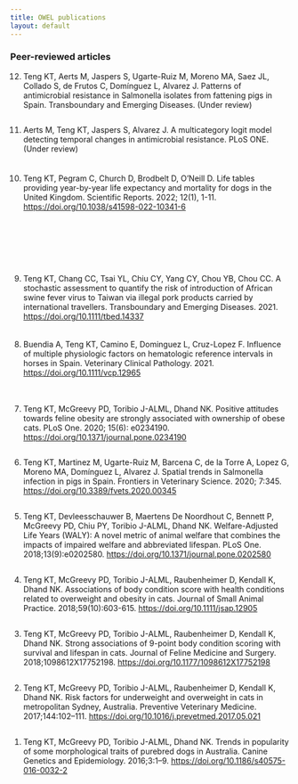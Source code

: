 ```yaml
---
title: OWEL publications
layout: default
---
```


### Peer-reviewed articles

<ol reversed>
<li>	Teng KT, Aerts M, Jaspers S, Ugarte-Ruiz M, Moreno MA, Saez JL, Collado S, de Frutos C, Domínguez L, Alvarez J. Patterns of antimicrobial resistance in Salmonella isolates from fattening pigs in Spain. Transboundary and Emerging Diseases. (Under review)
<p style="height: 0.01em"></p>
  
<li>	Aerts M, Teng KT, Jaspers S, Alvarez J. A multicategory logit model detecting temporal changes in antimicrobial resistance. PLoS ONE. (Under review)
<p style="height: 0.6em"></p>
  
<li>	Teng KT, Pegram C, Church D, Brodbelt D, O’Neill D. Life tables providing year-by-year life expectancy and mortality for dogs in the United Kingdom. Scientific Reports. 2022; 12(1), 1-11.<span><a href="https://doi.org/10.1038/s41598-022-10341-6" target="_blank" rel="noopener noreferrer"> https://doi.org/10.1038/s41598-022-10341-6</a></span>
<p style="height: 6em"></p>
  
<li>	Teng KT, Chang CC, Tsai YL, Chiu CY, Yang CY, Chou YB, Chou CC. A stochastic assessment to quantify the risk of introduction of African swine fever virus to Taiwan via illegal pork products carried by international travellers. Transboundary and Emerging Diseases. 2021. <span><a href="https://doi.org/10.1111/tbed.14337" target="_blank" rel="noopener noreferrer"> https://doi.org/10.1111/tbed.14337</a></span>
<p style="height: 5px"></p>
  
<li>	Buendia A, Teng KT, Camino E, Dominguez L, Cruz-Lopez F. Influence of multiple physiologic factors on hematologic reference intervals in horses in Spain. Veterinary Clinical Pathology. 2021. <span><a href="https://doi.org/10.1111/vcp.12965" target="_blank" rel="noopener noreferrer"> https://doi.org/10.1111/vcp.12965</a></span>
<p style="height: 20px"></p>

<li>  Teng KT, McGreevy PD, Toribio J-ALML, Dhand NK. Positive attitudes towards feline obesity are strongly associated with ownership of obese cats. PLoS One. 2020; 15(6): e0234190. <span><a href="https://doi.org/10.1371/journal.pone.0234190" target="_blank" rel="noopener noreferrer"> https://doi.org/10.1371/journal.pone.0234190</a></span>
<p style="height: 0.1px"></p>
  
<li>	Teng KT, Martinez M, Ugarte-Ruiz M, Barcena C, de la Torre A, Lopez G, Moreno MA, Domínguez L, Alvarez J. Spatial trends in Salmonella infection in pigs in Spain. Frontiers in Veterinary Science. 2020; 7:345. <span><a href="https://doi.org/10.3389/fvets.2020.00345" target="_blank" rel="noopener noreferrer"> https://doi.org/10.3389/fvets.2020.00345</a></span>
<p style="height: 0.3px"></p>  
  
<li>	Teng KT, Devleesschauwer B, Maertens De Noordhout C, Bennett P, McGreevy PD, Chiu PY, Toribio J-ALML, Dhand NK. Welfare-Adjusted Life Years (WALY): A novel metric of animal welfare that combines the impacts of impaired welfare and abbreviated lifespan. PLoS One. 2018;13(9):e0202580. <span><a href="https://doi.org/10.1371/journal.pone.0202580" target="_blank" rel="noopener noreferrer"> https://doi.org/10.1371/journal.pone.0202580</a></span>
<p style="height: 1px"></p>
  
<li>	Teng KT, McGreevy PD, Toribio J-ALML, Raubenheimer D, Kendall K, Dhand NK. Associations of body condition score with health conditions related to overweight and obesity in cats. Journal of Small Animal Practice. 2018;59(10):603-615. <span><a href="https://doi.org/10.1111/jsap.12905" target="_blank" rel="noopener noreferrer"> https://doi.org/10.1111/jsap.12905</a></span>
<p style="height: 1px"></p>
  
<li>	Teng KT, McGreevy PD, Toribio J-ALML, Raubenheimer D, Kendall K, Dhand NK. Strong associations of 9-point body condition scoring with survival and lifespan in cats. Journal of Feline Medicine and Surgery. 2018;1098612X17752198. <span><a href="https://doi.org/10.1177/1098612X17752198" target="_blank" rel="noopener noreferrer"> https://doi.org/10.1177/1098612X17752198</a></span>
<p style="height: 1px"></p>
  
<li>	Teng KT, McGreevy PD, Toribio J-ALML, Raubenheimer D, Kendall K, Dhand NK. Risk factors for underweight and overweight in cats in metropolitan Sydney, Australia. Preventive Veterinary Medicine. 2017;144:102–111. <span><a href="https://doi.org/10.1016/j.prevetmed.2017.05.021" target="_blank" rel="noopener noreferrer"> https://doi.org/10.1016/j.prevetmed.2017.05.021</a></span>
<p style="height: 1px"></p>
  
<li>  Teng KT, McGreevy PD, Toribio J-ALML, Dhand NK. Trends in popularity of some morphological traits of purebred dogs in Australia. Canine Genetics and Epidemiology. 2016;3:1–9. <span><a href="https://doi.org/10.1186/s40575-016-0032-2" target="_blank" rel="noopener noreferrer"> https://doi.org/10.1186/s40575-016-0032-2</a></span>
